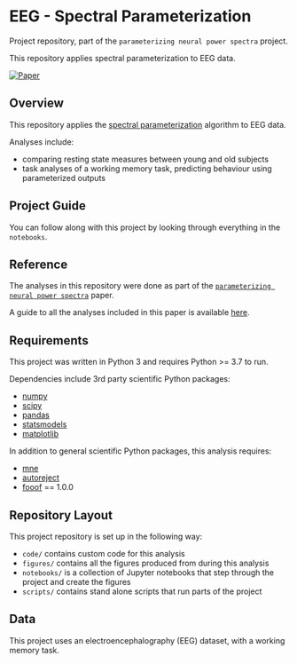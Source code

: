 # EEG - Spectral Parameterization

Project repository, part of the `parameterizing neural power spectra` project. 

This repository applies spectral parameterization to EEG data.

[![Paper](https://img.shields.io/badge/Paper-nn10.1038-informational.svg)](https://doi.org/10.1038/s41593-020-00744-x)

## Overview

This repository applies the [spectral parameterization](http://github.com/fooof-tools/fooof) algorithm to EEG data.

Analyses include:
- comparing resting state measures between young and old subjects
- task analyses of a working memory task, predicting behaviour using parameterized outputs

## Project Guide

You can follow along with this project by looking through everything in the `notebooks`.

## Reference

The analyses in this repository were done as part of the [`parameterizing neural power spectra`](https://doi.org/10.1038/s41593-020-00744-x) paper.

A guide to all the analyses included in this paper is available
[here](https://github.com/fooof-tools/Paper).

## Requirements

This project was written in Python 3 and requires Python >= 3.7 to run.

Dependencies include 3rd party scientific Python packages:
- [numpy](https://github.com/numpy/numpy)
- [scipy](https://github.com/scipy/scipy)
- [pandas](https://github.com/pandas-dev/pandas)
- [statsmodels](https://github.com/statsmodels/statsmodels)
- [matplotlib](https://github.com/matplotlib/matplotlib)

In addition to general scientific Python packages, this analysis requires:

- [mne](https://github.com/mne-tools/mne-python)
- [autoreject](https://github.com/autoreject/autoreject)
- [fooof](https://github.com/fooof-tools/fooof) == 1.0.0

## Repository Layout

This project repository is set up in the following way:

- `code/` contains custom code for this analysis
- `figures/` contains all the figures produced from during this analysis
- `notebooks/` is a collection of Jupyter notebooks that step through the project and create the figures
- `scripts/` contains stand alone scripts that run parts of the project

## Data

This project uses an electroencephalography (EEG) dataset, with a working memory task.
